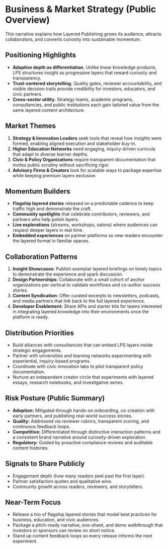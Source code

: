 # Business & Market Strategy (Public Overview)

This narrative explains how Layered Publishing grows its audience, attracts collaborators, and converts curiosity into sustainable momentum.

## Positioning Highlights
- **Adaptive depth as differentiation.** Unlike linear knowledge products, LPS structures insight as progressive layers that reward curiosity and transparency.
- **Trust-centered storytelling.** Quality gates, reviewer accountability, and visible decision trails provide credibility for investors, educators, and civic partners.
- **Cross-sector utility.** Strategy teams, academic programs, consultancies, and public institutions each gain tailored value from the same layered content architecture.

## Market Themes
1. **Strategy & Innovation Leaders** seek tools that reveal how insights were formed, enabling aligned execution and stakeholder buy-in.
2. **Higher Education Networks** need engaging, inquiry-driven curricula that adapt to diverse learner depths.
3. **Civic & Policy Organizations** require transparent documentation that invites public scrutiny without sacrificing rigor.
4. **Advisory Firms & Creators** look for scalable ways to package expertise while keeping premium layers exclusive.

## Momentum Builders
- **Flagship layered stories** released on a predictable cadence to keep traffic high and demonstrate the craft.
- **Community spotlights** that celebrate contributors, reviewers, and partners who help polish layers.
- **Live explorations** (streams, workshops, salons) where audiences can request deeper layers in real time.
- **Embedded experiences** on partner platforms so new readers encounter the layered format in familiar spaces.

## Collaboration Patterns
1. **Insight Showcases:** Publish exemplar layered briefings on timely topics to demonstrate the experience and spark discussion.
2. **Design Partnerships:** Collaborate with a small cohort of anchor organizations per vertical to validate workflows and co-author success stories.
3. **Content Syndication:** Offer curated excerpts to newsletters, podcasts, and media partners that link back to the full layered experience.
4. **Developer Enablement:** Share APIs and starter kits for teams interested in integrating layered knowledge into their environments once the platform is ready.

## Distribution Priorities
- Build alliances with consultancies that can embed LPS layers inside strategic engagements.
- Partner with universities and learning networks experimenting with experiential, inquiry-based programs.
- Coordinate with civic innovation labs to pilot transparent policy documentation.
- Nurture an independent creator circle that experiments with layered essays, research notebooks, and investigative series.

## Risk Posture (Public Summary)
- **Adoption:** Mitigated through hands-on onboarding, co-creation with early partners, and publishing real-world success stories.
- **Quality:** Addressed via reviewer rubrics, transparent scoring, and continuous feedback loops.
- **Competitive:** Differentiated through distinctive interaction patterns and a consistent brand narrative around curiosity-driven exploration.
- **Regulatory:** Guided by proactive compliance reviews and auditable content histories.

## Signals to Share Publicly
- Engagement depth (how many readers peel past the first layer).
- Partner satisfaction quotes and qualitative wins.
- Community growth across readers, reviewers, and storytellers.

## Near-Term Focus
- Release a trio of flagship layered stories that model best practices for business, education, and civic audiences.
- Package a pitch-ready narrative, one-sheet, and demo walkthrough that investors or sponsors can review on short notice.
- Stand up content feedback loops so every release informs the next experiment.
